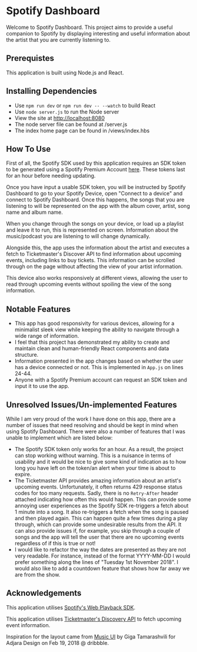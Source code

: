 # Spotify Dashboard

Welcome to Spotify Dashboard. This project aims to provide a useful companion to Spotify by displaying interesting and useful information about the artist that you are currently listening to.

## Prerequistes

This application is built using Node.js and React.

## Installing Dependencies

- Use `npm run dev` or `npm run dev -- --watch` to build React
- Use `node server.js` to run the Node server
- View the site at [http://localhost:8080](http://localhost:8080)
- The node server file can be found at /server.js
- The index home page can be found in /views/index.hbs

## How To Use

First of all, the Spotify SDK used by this application requires an SDK token to be generated using a Spotify Premium Account [here](https://developer.spotify.com/documentation/web-playback-sdk/quick-start/#). These tokens last for an hour before needing updating.

Once you have input a usable SDK token, you will be instructed by Spotify Dashboard to go to your Spotify Device, open "Connect to a device" and connect to Spotify Dashboard. Once this happens, the songs that you are listening to will be represented on the app with the album cover, artist, song name and album name.

When you change through the songs on your device, or load up a playlist and leave it to run, this is represented on screen. Information about the music/podcast you are listening to will change dynamically.

Alongside this, the app uses the information about the artist and executes a fetch to Ticketmaster's Discover API to find information about upcoming events, including links to buy tickets. This information can be scrolled through on the page without affecting the view of your artist information.

This device also works responsively at different views, allowing the user to read through upcoming events without spoiling the view of the song information.

## Notable Features

- This app has good responsivity for various devices, allowing for a minimalist sleek view while keeping the ability to navigate through a wide range of information.
- I feel that this project has demonstrated my ability to create and maintain clean and human-friendly React components and data structure.
- Information presented in the app changes based on whether the user has a device connected or not. This is implemented in `App.js` on lines 24-44.
- Anyone with a Spotify Premium account can request an SDK token and input it to use the app.

## Unresolved Issues/Un-implemented Features

While I am very proud of the work I have done on this app, there are a number of issues that need resolving and should be kept in mind when using Spotify Dashboard. There were also a number of features that I was unable to implement which are listed below:

- The Spotify SDK token only works for an hour. As a result, the project can stop working without warning. This is a nuisance in terms of usability and it would be nice to give some kind of indication as to how long you have left on the token/an alert when your time is about to expire.
- The Ticketmaster API provides amazing information about an artist's upcoming events. Unfortunately, it often returns 429 response status codes for too many requests. Sadly, there is no `Retry-After` header attached indicating how often this would happen. This can provide some annoying user experiences as the Spotify SDK re-triggers a fetch about 1 minute into a song. It also re-triggers a fetch when the song is paused and then played again. This can happen quite a few times during a play through, which can provide some undesirable results from the API. It can also provide issues if, for example, you skip through a couple of songs and the app will tell the user that there are no upcoming events regardless of if this is true or not!
- I would like to refactor the way the dates are presented as they are not very readable. For instance, instead of the format YYYY-MM-DD I would prefer something along the lines of "Tuesday 1st November 2018". I would also like to add a countdown feature that shows how far away we are from the show.

## Acknowledgements

This application utilises [Spotify's Web Playback SDK](https://developer.spotify.com/documentation/web-playback-sdk/).

This application utilises [Ticketmaster's Discovery API](https://developer.ticketmaster.com/products-and-docs/apis/discovery-api/v2/) to fetch upcoming event information.

Inspiration for the layout came from [Music UI](https://dribbble.com/shots/4242093-Music-UI) by Giga Tamarashvili for Adjara Design on Feb 19, 2018 @ dribbble.
